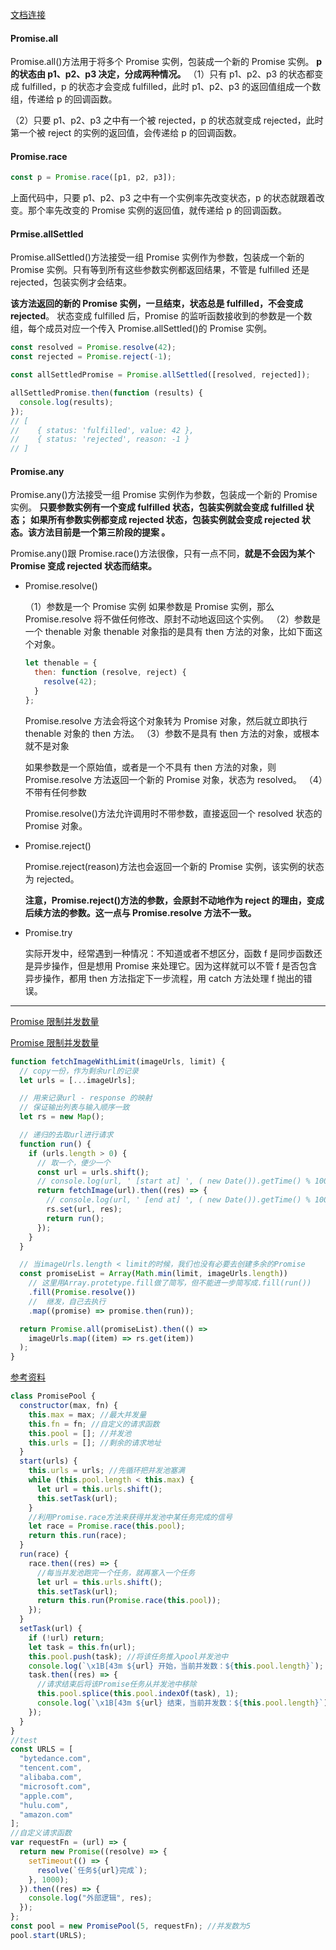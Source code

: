 [文档连接](https://es6.ruanyifeng.com/#docs/promise#Promise-%E7%9A%84%E5%90%AB%E4%B9%89)

#### Promise.all

Promise.all()方法用于将多个 Promise 实例，包装成一个新的 Promise 实例。
**p 的状态由 p1、p2、p3 决定，分成两种情况。**
（1）只有 p1、p2、p3 的状态都变成 fulfilled，p 的状态才会变成 fulfilled，此时 p1、p2、p3 的返回值组成一个数组，传递给 p 的回调函数。

（2）只要 p1、p2、p3 之中有一个被 rejected，p 的状态就变成 rejected，此时第一个被 reject 的实例的返回值，会传递给 p 的回调函数。

#### Promise.race

```js
const p = Promise.race([p1, p2, p3]);
```

上面代码中，只要 p1、p2、p3 之中有一个实例率先改变状态，p 的状态就跟着改变。那个率先改变的 Promise 实例的返回值，就传递给 p 的回调函数。

#### Prmise.allSettled

Promise.allSettled()方法接受一组 Promise 实例作为参数，包装成一个新的 Promise 实例。只有等到所有这些参数实例都返回结果，不管是 fulfilled 还是 rejected，包装实例才会结束。

**该方法返回的新的 Promise 实例，一旦结束，状态总是 fulfilled，不会变成 rejected**。
状态变成 fulfilled 后，Promise 的监听函数接收到的参数是一个数组，每个成员对应一个传入 Promise.allSettled()的 Promise 实例。

```js
const resolved = Promise.resolve(42);
const rejected = Promise.reject(-1);

const allSettledPromise = Promise.allSettled([resolved, rejected]);

allSettledPromise.then(function (results) {
  console.log(results);
});
// [
//    { status: 'fulfilled', value: 42 },
//    { status: 'rejected', reason: -1 }
// ]
```

#### Promise.any

Promise.any()方法接受一组 Promise 实例作为参数，包装成一个新的 Promise 实例。
**只要参数实例有一个变成 fulfilled 状态，包装实例就会变成 fulfilled 状态；**
**如果所有参数实例都变成 rejected 状态，包装实例就会变成 rejected 状态。该方法目前是一个第三阶段的提案 。**

Promise.any()跟 Promise.race()方法很像，只有一点不同，**就是不会因为某个 Promise 变成 rejected 状态而结束。**

- Promise.resolve()

  （1）参数是一个 Promise 实例
  如果参数是 Promise 实例，那么 Promise.resolve 将不做任何修改、原封不动地返回这个实例。
  （2）参数是一个 thenable 对象
  thenable 对象指的是具有 then 方法的对象，比如下面这个对象。

  ```js
  let thenable = {
    then: function (resolve, reject) {
      resolve(42);
    }
  };
  ```

  Promise.resolve 方法会将这个对象转为 Promise 对象，然后就立即执行 thenable 对象的 then 方法。
  （3）参数不是具有 then 方法的对象，或根本就不是对象

  如果参数是一个原始值，或者是一个不具有 then 方法的对象，则 Promise.resolve 方法返回一个新的 Promise 对象，状态为 resolved。
  （4）不带有任何参数

  Promise.resolve()方法允许调用时不带参数，直接返回一个 resolved 状态的 Promise 对象。

* Promise.reject()

  Promise.reject(reason)方法也会返回一个新的 Promise 实例，该实例的状态为 rejected。

  **注意，Promise.reject()方法的参数，会原封不动地作为 reject 的理由，变成后续方法的参数。这一点与 Promise.resolve 方法不一致。**

* Promise.try

  实际开发中，经常遇到一种情况：不知道或者不想区分，函数 f 是同步函数还是异步操作，但是想用 Promise 来处理它。因为这样就可以不管 f 是否包含异步操作，都用 then 方法指定下一步流程，用 catch 方法处理 f 抛出的错误。

---

[Promise 限制并发数量](https://www.jianshu.com/p/cc706239c7ef)

[Promise 限制并发数量](https://blog.csdn.net/u012515877/article/details/104870757)

```js
function fetchImageWithLimit(imageUrls, limit) {
  // copy一份，作为剩余url的记录
  let urls = [...imageUrls];

  // 用来记录url - response 的映射
  // 保证输出列表与输入顺序一致
  let rs = new Map();

  // 递归的去取url进行请求
  function run() {
    if (urls.length > 0) {
      // 取一个，便少一个
      const url = urls.shift();
      // console.log(url, ' [start at] ', ( new Date()).getTime() % 10000)
      return fetchImage(url).then((res) => {
        // console.log(url, ' [end at] ', ( new Date()).getTime() % 10000)
        rs.set(url, res);
        return run();
      });
    }
  }

  // 当imageUrls.length < limit的时候，我们也没有必要去创建多余的Promise
  const promiseList = Array(Math.min(limit, imageUrls.length))
    // 这里用Array.protetype.fill做了简写，但不能进一步简写成.fill(run())
    .fill(Promise.resolve())
    //  继发，自己去执行
    .map((promise) => promise.then(run));

  return Promise.all(promiseList).then(() =>
    imageUrls.map((item) => rs.get(item))
  );
}
```

[参考资料](https://www.cnblogs.com/fuGuy/p/13112876.html)

```js
class PromisePool {
  constructor(max, fn) {
    this.max = max; //最大并发量
    this.fn = fn; //自定义的请求函数
    this.pool = []; //并发池
    this.urls = []; //剩余的请求地址
  }
  start(urls) {
    this.urls = urls; //先循环把并发池塞满
    while (this.pool.length < this.max) {
      let url = this.urls.shift();
      this.setTask(url);
    }
    //利用Promise.race方法来获得并发池中某任务完成的信号
    let race = Promise.race(this.pool);
    return this.run(race);
  }
  run(race) {
    race.then((res) => {
      //每当并发池跑完一个任务，就再塞入一个任务
      let url = this.urls.shift();
      this.setTask(url);
      return this.run(Promise.race(this.pool));
    });
  }
  setTask(url) {
    if (!url) return;
    let task = this.fn(url);
    this.pool.push(task); //将该任务推入pool并发池中
    console.log(`\x1B[43m ${url} 开始，当前并发数：${this.pool.length}`);
    task.then((res) => {
      //请求结束后将该Promise任务从并发池中移除
      this.pool.splice(this.pool.indexOf(task), 1);
      console.log(`\x1B[43m ${url} 结束，当前并发数：${this.pool.length}`);
    });
  }
}
//test
const URLS = [
  "bytedance.com",
  "tencent.com",
  "alibaba.com",
  "microsoft.com",
  "apple.com",
  "hulu.com",
  "amazon.com"
];
//自定义请求函数
var requestFn = (url) => {
  return new Promise((resolve) => {
    setTimeout(() => {
      resolve(`任务${url}完成`);
    }, 1000);
  }).then((res) => {
    console.log("外部逻辑", res);
  });
};
const pool = new PromisePool(5, requestFn); //并发数为5
pool.start(URLS);
```
